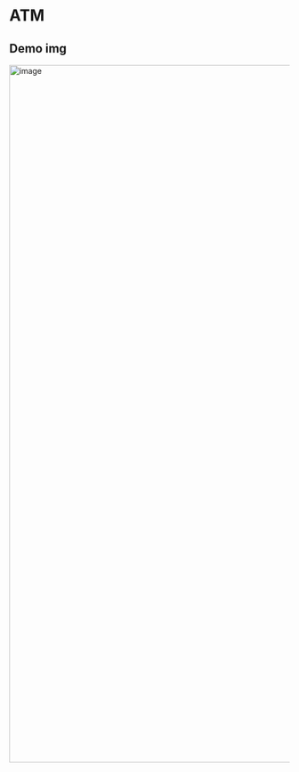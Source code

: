 # ATM

## Demo img

<img width="1252" alt="image" src="https://user-images.githubusercontent.com/25802959/179756072-2c5a11e3-a546-4860-b3a4-c4b4e153ebac.png">
